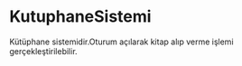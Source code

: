 # KutuphaneSistemi
Kütüphane sistemidir.Oturum açılarak kitap alıp verme işlemi gerçekleştirilebilir.
